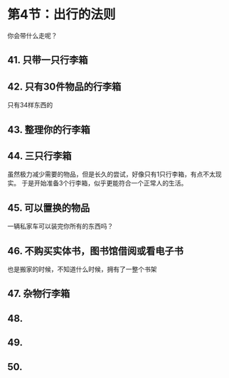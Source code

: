# 第4节：出行的法则

你会带什么走呢？

## 41. 只带一只行李箱

## 42. 只有30件物品的行李箱

只有34样东西的

## 43. 整理你的行李箱

## 44. 三只行李箱

虽然极力减少需要的物品，但是长久的尝试，好像只有1只行李箱，有点不太现实。
于是开始准备3个行李箱，似乎更能符合一个正常人的生活。

## 45. 可以置换的物品

一辆私家车可以装完你所有的东西吗？

## 46. 不购买实体书，图书馆借阅或看电子书

也是搬家的时候，不知道什么时候，拥有了一整个书架

## 47. 杂物行李箱

## 48.

## 49.

## 50.
